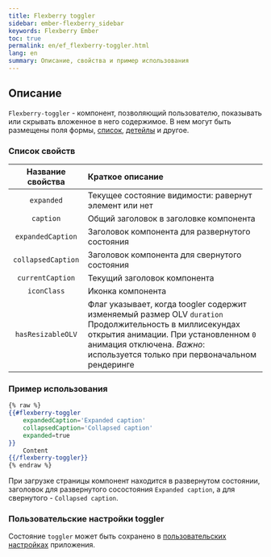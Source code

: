 ```yaml
---
title: Flexberry toggler
sidebar: ember-flexberry_sidebar
keywords: Flexberry Ember
toc: true
permalink: en/ef_flexberry-toggler.html
lang: en
summary: Описание, свойства и пример использования
---
```


## Описание

`Flexberry-toggler` - компонент, позволяющий пользователю, показывать или скрывать вложенное в него содержимое. В нем могут быть размещены поля формы, [список](ef_object-list-view.html), [детейлы](ef_groupedit.html) и другое.

### Список свойств

| Название свойства | Краткое описание |
|:-------------------:|:------------------|
| `expanded` | Текущее состояние видимости: равернут элемент или нет|
| `caption` | Общий заголовок в заголовке компонента|
| `expandedCaption` | Заголовок компонента для развернутого состояния|
| `collapsedCaption` | Заголовок компонента для свернутого состояния|
| `currentCaption` | Текущий заголовок компонента|
| `iconClass` | Иконка компонента|
| `hasResizableOLV` | Флаг указывает, когда toogler содержит изменяемый размер OLV `duration` Продолжительность в миллисекундах открытия анимации. При установленном `0` анимация отключена. _Важно_: используется только при первоначальном рендеринге|

### Пример использования

```hbs
{% raw %}
{{#flexberry-toggler
    expandedCaption='Expanded caption'
    collapsedCaption='Collapsed caption'
    expanded=true
}}
    Content
{{/flexberry-toggler}}
{% endraw %}
```

При загрузке страницы компонент находится в развернутом состоянии, заголовок для развернутого сосостояния `Expanded caption`, а для свернутого - `Collapsed caption`.

### Пользовательские настройки toggler

Состояние `toggler` может быть сохранено в [пользовательских настройках](ef_model-user-settings-service.html) приложения.
